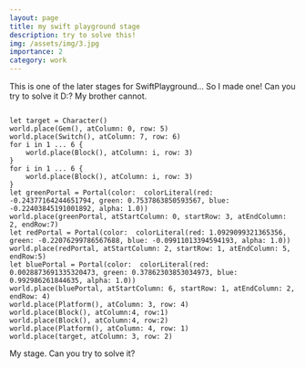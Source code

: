 ```yaml
---
layout: page
title: my swift playground stage
description: try to solve this!
img: /assets/img/3.jpg
importance: 2
category: work
---
```


This is one of the later stages for SwiftPlayground... So I made one! Can you try to solve it D:? My brother cannot.


<pre><code>
let target = Character()
world.place(Gem(), atColumn: 0, row: 5)
world.place(Switch(), atColumn: 7, row: 6)
for i in 1 ... 6 {
    world.place(Block(), atColumn: i, row: 3)
}
for i in 1 ... 6 {
    world.place(Block(), atColumn: i, row: 3)
}
let greenPortal = Portal(color:  colorLiteral(red: -0.24377164244651794, green: 0.7537863850593567, blue: -0.22403845191001892, alpha: 1.0))
world.place(greenPortal, atStartColumn: 0, startRow: 3, atEndColumn: 2, endRow:7)
let redPortal = Portal(color:  colorLiteral(red: 1.0929099321365356, green: -0.22076299786567688, blue: -0.09911013394594193, alpha: 1.0))
world.place(redPortal, atStartColumn: 2, startRow: 1, atEndColumn: 5, endRow:5)
let bluePortal = Portal(color:  colorLiteral(red: 0.0028873691335320473, green: 0.37862303853034973, blue: 0.992986261844635, alpha: 1.0))
world.place(bluePortal, atStartColumn: 6, startRow: 1, atEndColumn: 2, endRow: 4)
world.place(Platform(), atColumn: 3, row: 4)
world.place(Block(), atColumn:4, row:1)
world.place(Block(), atColumn:4, row:2)
world.place(Platform(), atColumn: 4, row: 1)
world.place(target, atColumn: 3, row: 2)
</code></pre>


<div class="row">
    <div class="col-sm mt-3 mt-md-0">
        <img class="img-fluid rounded z-depth-1" src="{{ '/assets/img/stage.png' | relative_url }}" alt="" title="example image"/>
    </div>
</div>
<div class="caption">
    My stage. Can you try to solve it?
</div>

